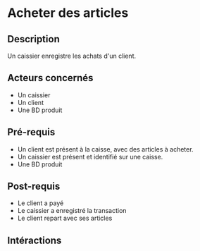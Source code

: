 
# Acheter des articles

## Description

Un caissier enregistre les achats d'un client.

## Acteurs concernés
- Un caissier
- Un client
- Une BD produit

## Pré-requis

- Un client est présent à la caisse, avec des articles à acheter.
- Un caissier est présent et identifié sur une caisse.
- Une BD produit

## Post-requis

- Le client a payé
- Le caissier a enregistré la transaction
- Le client repart avec ses articles

## Intéractions
